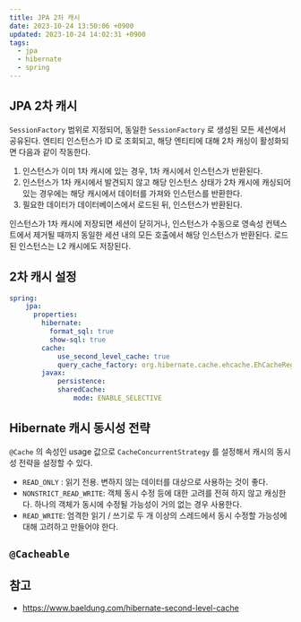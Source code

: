 ```yaml
---
title: JPA 2차 캐시
date: 2023-10-24 13:50:06 +0900
updated: 2023-10-24 14:02:31 +0900
tags:
  - jpa
  - hibernate
  - spring
---
```


## JPA 2차 캐시

`SessionFactory` 범위로 지정되어, 동일한 `SessionFactory` 로 생성된 모든 세션에서 공유된다. 엔티티 인스턴스가 ID 로 조회되고, 해당 엔티티에 대해 2차 캐싱이 활성화되면 다음과 같이 작동한다. 

1. 인스턴스가 이미 1차 캐시에 있는 경우, 1차 캐시에서 인스턴스가 반환된다.
2. 인스턴스가 1차 캐시에서 발견되지 않고 해당 인스턴스 상태가 2차 캐시에 캐싱되어 있는 경우에는 해당 캐시에서 데이터를 가져와 인스턴스를 반환한다.
3. 필요한 데이터가 데이터베이스에서 로드된 뒤, 인스턴스가 반환된다.

인스턴스가 1차 캐시에 저장되면 세션이 닫히거나, 인스턴스가 수동으로 영속성 컨텍스트에서 제거될 때까지 동일한 세션 내의 모든 호출에서 해당 인스턴스가 반환된다. 로드된 인스턴스는 L2 캐시에도 저장된다.

## 2차 캐시 설정

```yml
spring:
	jpa:  
	  properties:  
	    hibernate:  
	      format_sql: true  
	      show-sql: true  
	    cache:  
		    use_second_level_cache: true  
			query_cache_factory: org.hibernate.cache.ehcache.EhCacheRegionFactory  
		javax:  
			persistence:  
			sharedCache:  
			    mode: ENABLE_SELECTIVE
```

## Hibernate 캐시 동시성 전략

`@Cache` 의 속성인 usage 값으로 `CacheConcurrentStrategy` 를 설정해서 캐시의 동시성 전략을 설정할 수 있다. 

- `READ_ONLY` : 읽기 전용. 변하지 않는 데이터를 대상으로 사용하는 것이 좋다.
- `NONSTRICT_READ_WRITE`: 객체 동시 수정 등에 대한 고려를 전혀 하지 않고 캐싱한다. 하나의 객체가 동시에 수정될 가능성이 거의 없는 경우 사용한다.
- `READ_WRITE`: 엄격한 읽기 / 쓰기로 두 개 이상의 스레드에서 동시 수정할 가능성에 대해 고려하고 만들어야 한다.

## `@Cacheable`



## 참고

- https://www.baeldung.com/hibernate-second-level-cache